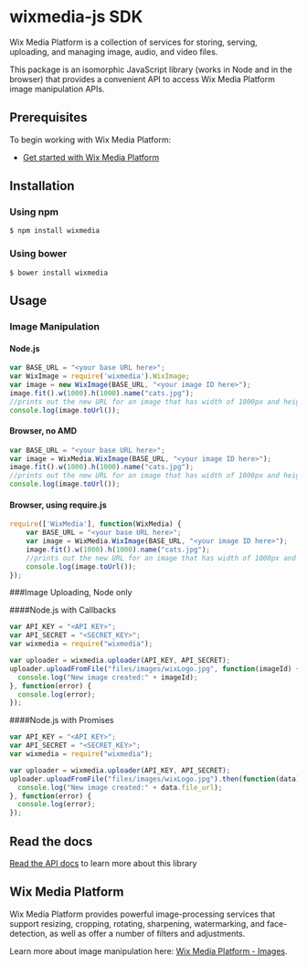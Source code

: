 wixmedia-js SDK
===================

Wix Media Platform is a collection of services for storing, serving, uploading, and managing image, audio, and video files.

This package is an isomorphic JavaScript library (works in Node and in the browser) that provides a convenient API to access Wix Media Platform image manipulation APIs.

## Prerequisites
To begin working with Wix Media Platform:

- [Get started with Wix Media Platform](http://mediacloud.wix.com/dashboard/index.html)


## Installation
### Using npm ###
    $ npm install wixmedia
### Using bower ###
    $ bower install wixmedia


## Usage ##

### Image Manipulation ###
#### Node.js
````js
var BASE_URL = "<your base URL here>";
var WixImage = require('wixmedia').WixImage;
var image = new WixImage(BASE_URL, "<your image ID here>");
image.fit().w(1000).h(1000).name("cats.jpg");
//prints out the new URL for an image that has width of 1000px and height of 1000px
console.log(image.toUrl());

````

#### Browser, no AMD
````js
var BASE_URL = "<your base URL here>";
var image = WixMedia.WixImage(BASE_URL, "<your image ID here>");
image.fit().w(1000).h(1000).name("cats.jpg");
//prints out the new URL for an image that has width of 1000px and height of 1000px
console.log(image.toUrl());
````

#### Browser, using require.js
````js
require(['WixMedia'], function(WixMedia) {
    var BASE_URL = "<your base URL here>";
    var image = WixMedia.WixImage(BASE_URL, "<your image ID here>");
    image.fit().w(1000).h(1000).name("cats.jpg");
    //prints out the new URL for an image that has width of 1000px and height of 1000px
    console.log(image.toUrl());
});
````

###Image Uploading, Node only

####Node.js with Callbacks
```js
var API_KEY = "<API KEY>";
var API_SECRET = "<SECRET_KEY>";
var wixmedia = require("wixmedia");

var uploader = wixmedia.uploader(API_KEY, API_SECRET);
uploader.uploadFromFile("files/images/wixLogo.jpg", function(imageId) {
  console.log("New image created:" + imageId);
}, function(error) {
  console.log(error);
});

```

####Node.js with Promises
```js
var API_KEY = "<API KEY>";
var API_SECRET = "<SECRET_KEY>";
var wixmedia = require("wixmedia");

var uploader = wixmedia.uploader(API_KEY, API_SECRET);
uploader.uploadFromFile("files/images/wixLogo.jpg").then(function(data) {
  console.log("New image created:" + data.file_url);
}, function(error) {
  console.log(error);
});

```

## Read the docs ##
[Read the API docs](http://wix.github.io/wixmedia-js/) to learn more about this library

## Wix Media Platform ##
Wix Media Platform provides powerful image-processing services that support resizing, cropping, rotating, sharpening, watermarking, and face-detection, as well as offer a number of filters and adjustments.

Learn more about image manipulation here: [Wix Media Platform - Images](http://mediacloud.wix.com/docs/images.html).
